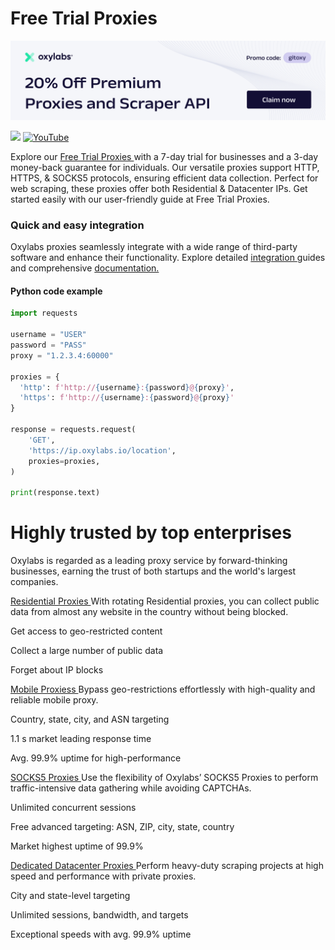 # Free Trial Proxies


[![Oxylabs promo code](https://raw.githubusercontent.com/oxylabs/product-integrations/refs/heads/master/Affiliate-Universal-1090x275.png)](https://oxylabs.io/pages/gitoxy?utm_source=877&utm_medium=affiliate&groupid=877&utm_content=free-trial-proxies-github&transaction_id=102f49063ab94276ae8f116d224b67)

[![](https://dcbadge.limes.pink/api/server/Pds3gBmKMH?style=for-the-badge&theme=discord)](https://discord.gg/Pds3gBmKMH) [![YouTube](https://img.shields.io/badge/YouTube-Oxylabs-red?style=for-the-badge&logo=youtube&logoColor=white)](https://www.youtube.com/@oxylabs)

Explore our [ Free Trial Proxies ](https://oxylabs.io/products/free-trial-proxies) with a 7-day trial for businesses and a 3-day money-back guarantee for individuals. Our versatile proxies support HTTP, HTTPS, & SOCKS5 protocols, ensuring efficient data collection. Perfect for web scraping, these proxies offer both Residential & Datacenter IPs. Get started easily with our user-friendly guide at Free Trial Proxies.


### Quick and easy integration

Oxylabs proxies seamlessly integrate with a wide range of third-party software and enhance their functionality. Explore detailed [ integration ](https://oxylabs.io/resources/integrations) guides and comprehensive [ documentation. ](https://developers.oxylabs.io/?_gl=1*gw92ak*_gcl_au*MTc2MDgxNTAwNC4xNzA1OTI3MzM0)



#### Python code example

```python
import requests

username = "USER"
password = "PASS"
proxy = "1.2.3.4:60000"

proxies = {
  'http': f'http://{username}:{password}@{proxy}',
  'https': f'http://{username}:{password}@{proxy}'
}

response = requests.request(
    'GET',
    'https://ip.oxylabs.io/location',
    proxies=proxies,
)

print(response.text)

```

# Highly trusted by top enterprises

Oxylabs is regarded as a leading proxy service by forward-thinking businesses, earning the trust of both startups and the world's largest companies.

[ Residential Proxies ](https://oxylabs.io/products/residential-proxy-pool) With rotating Residential proxies, you can collect public data from almost any website in the country without being blocked.

Get access to geo-restricted content

Collect a large number of public data

Forget about IP blocks

[ Mobile Proxiess ](https://oxylabs.io/products/mobile-proxies) Bypass geo-restrictions effortlessly with high-quality and reliable mobile proxy.

Country, state, city, and ASN targeting

1.1 s market leading response time

Avg. 99.9% uptime for high-performance

[ SOCKS5 Proxies ](https://oxylabs.io/products/socks5-proxies) Use the flexibility of Oxylabs’ SOCKS5 Proxies to perform traffic-intensive data gathering while avoiding CAPTCHAs. 

Unlimited concurrent sessions

Free advanced targeting: ASN, ZIP, city, state, country

Market highest uptime of 99.9%

[ Dedicated Datacenter Proxies ](https://oxylabs.io/products/datacenter-proxies/dedicated-datacenter-proxies) Perform heavy-duty scraping projects at high speed and performance with private proxies.

City and state-level targeting

Unlimited sessions, bandwidth, and targets

Exceptional speeds with avg. 99.9% uptime


